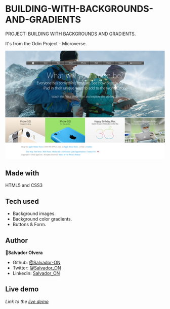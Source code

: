 # BUILDING-WITH-BACKGROUNDS-AND-GRADIENTS
PROJECT: BUILDING WITH BACKGROUNDS AND GRADIENTS.

It's from the Odin Project - Microverse.

![screenshoot](/media/Screenshot_2020-05-08%20Document.png)

## Made with
HTML5 and CSS3

## Tech used
* Background images.
* Background color gradients.
* Buttons & Form.

## Author

👤**Salvador Olvera**

- Github: [@Salvador-ON](https://github.com/Salvador-ON)
- Twitter: [@Salvador_ON](https://twitter.com/Salvador_ON)
- Linkedin: [Salvador_ON](https://www.linkedin.com/in/salvador-olvera-n//
)

## Live demo
*Link to the [live demo](https://rawcdn.githack.com/Salvador-ON/BUILDING-WITH-BACKGROUNDS-AND-GRADIENTS/e5b096d6d20f122e89b393660603fc662ec87f87/index.html)*
